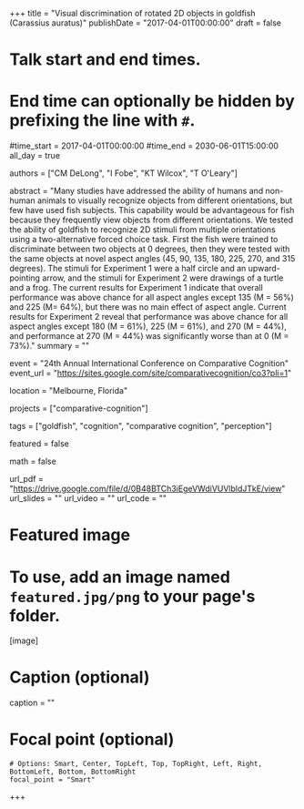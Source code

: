 +++
title = "Visual discrimination of rotated 2D objects in goldfish (Carassius auratus)"
publishDate = "2017-04-01T00:00:00"
draft = false

# Talk start and end times.
#   End time can optionally be hidden by prefixing the line with `#`.
#time_start = 2017-04-01T00:00:00
#time_end = 2030-06-01T15:00:00
all_day = true

authors = ["CM DeLong", "I Fobe", "KT Wilcox", "T O'Leary"]

abstract = "Many studies have addressed the ability of humans and non-human animals to visually recognize objects from different orientations, but few have used fish subjects. This capability would be advantageous for fish because they frequently view objects from different orientations. We tested the ability of goldfish to recognize 2D stimuli from multiple orientations using a two-alternative forced choice task. First the fish were trained to discriminate between two objects at 0 degrees, then they were tested with the same objects at novel aspect angles (45, 90, 135, 180, 225, 270, and 315 degrees). The stimuli for Experiment 1 were a half circle and an upward-pointing arrow, and the stimuli for Experiment 2 were drawings of a turtle and a frog. The current results for Experiment 1 indicate that overall performance was above chance for all aspect angles except 135 (M = 56%) and 225 (M= 64%), but there was no main effect of aspect angle. Current results for Experiment 2 reveal that performance was above chance for all aspect angles except 180 (M = 61%), 225 (M = 61%), and 270 (M = 44%), and performance at 270 (M = 44%) was significantly worse than at 0 (M = 73%)."
summary = ""

event = "24th Annual International Conference on Comparative Cognition"
event_url = "https://sites.google.com/site/comparativecognition/co3?pli=1"

location = "Melbourne, Florida"

projects = ["comparative-cognition"]

tags = ["goldfish", "cognition", "comparative cognition", "perception"]

featured = false

math = false

url_pdf = "https://drive.google.com/file/d/0B48BTCh3iEgeVWdiVUVlbldJTkE/view"
url_slides = ""
url_video = ""
url_code = ""

# Featured image
# To use, add an image named `featured.jpg/png` to your page's folder.
[image]
  # Caption (optional)
  caption = ""

  # Focal point (optional)
    # Options: Smart, Center, TopLeft, Top, TopRight, Left, Right, BottomLeft, Bottom, BottomRight
    focal_point = "Smart"

+++
